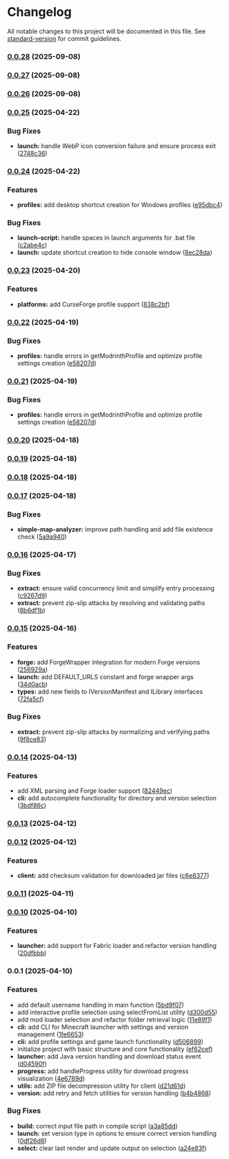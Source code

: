 # Changelog

All notable changes to this project will be documented in this file. See [standard-version](https://github.com/conventional-changelog/standard-version) for commit guidelines.

### [0.0.28](https://github.com/holmhub/create-mcprofile/compare/v0.0.27...v0.0.28) (2025-09-08)

### [0.0.27](https://github.com/holmhub/create-mcprofile/compare/v0.0.25...v0.0.27) (2025-09-08)

### [0.0.26](https://github.com/holmhub/create-mcprofile/compare/v0.0.25...v0.0.26) (2025-09-08)

### [0.0.25](https://github.com/holmhub/create-mcprofile/compare/v0.0.24...v0.0.25) (2025-04-22)


### Bug Fixes

* **launch:** handle WebP icon conversion failure and ensure process exit ([2748c36](https://github.com/holmhub/create-mcprofile/commit/2748c3651eeb3b3d82579b34475231ceaabdc57c))

### [0.0.24](https://github.com/holmhub/create-mcprofile/compare/v0.0.23...v0.0.24) (2025-04-22)


### Features

* **profiles:** add desktop shortcut creation for Windows profiles ([e95dbc4](https://github.com/holmhub/create-mcprofile/commit/e95dbc44d1eb2a3eb58e136efc2660afc6b7f602))


### Bug Fixes

* **launch-script:** handle spaces in launch arguments for .bat file ([c2abe4c](https://github.com/holmhub/create-mcprofile/commit/c2abe4cdddae1a07ccf716fbb4a480fddf264740))
* **launch:** update shortcut creation to hide console window ([8ec28da](https://github.com/holmhub/create-mcprofile/commit/8ec28da86c47d953757de22c9a4970a9245652f5))

### [0.0.23](https://github.com/holmhub/create-mcprofile/compare/v0.0.22...v0.0.23) (2025-04-20)


### Features

* **platforms:** add CurseForge profile support ([838c2bf](https://github.com/holmhub/create-mcprofile/commit/838c2bffb01a17783709a679216f0cab5577bd5c))

### [0.0.22](https://github.com/holmhub/create-mcprofile/compare/v0.0.20...v0.0.22) (2025-04-19)


### Bug Fixes

* **profiles:** handle errors in getModrinthProfile and optimize profile settings creation ([e58207d](https://github.com/holmhub/create-mcprofile/commit/e58207d27683cf7387da4bdb408d01af3dea8a0b))

### [0.0.21](https://github.com/holmhub/create-mcprofile/compare/v0.0.20...v0.0.21) (2025-04-19)


### Bug Fixes

* **profiles:** handle errors in getModrinthProfile and optimize profile settings creation ([e58207d](https://github.com/holmhub/create-mcprofile/commit/e58207d27683cf7387da4bdb408d01af3dea8a0b))

### [0.0.20](https://github.com/holmhub/create-mcprofile/compare/v0.0.19...v0.0.20) (2025-04-18)

### [0.0.19](https://github.com/holmhub/create-mcprofile/compare/v0.0.18...v0.0.19) (2025-04-18)

### [0.0.18](https://github.com/holmhub/create-mcprofile/compare/v0.0.17...v0.0.18) (2025-04-18)

### [0.0.17](https://github.com/holmhub/create-mcprofile/compare/v0.0.16...v0.0.17) (2025-04-18)


### Bug Fixes

* **simple-map-analyzer:** improve path handling and add file existence check ([5a9a940](https://github.com/holmhub/create-mcprofile/commit/5a9a940c9f98a91123f6768b0a97fbaac1196c22))

### [0.0.16](https://github.com/holmityd/create-mcprofile/compare/v0.0.15...v0.0.16) (2025-04-17)


### Bug Fixes

* **extract:** ensure valid concurrency limit and simplify entry processing ([c9267d9](https://github.com/holmityd/create-mcprofile/commit/c9267d9cc8825c027790fe0120105121b8986116))
* **extract:** prevent zip-slip attacks by resolving and validating paths ([8b6df1b](https://github.com/holmityd/create-mcprofile/commit/8b6df1b49e86bf70974388d7108c926939d96cd5))

### [0.0.15](https://github.com/holmityd/create-mcprofile/compare/v0.0.14...v0.0.15) (2025-04-16)


### Features

* **forge:** add ForgeWrapper integration for modern Forge versions ([256929a](https://github.com/holmityd/create-mcprofile/commit/256929abe8cac9ae1e1cdc13a8a2c91bace9f7d6))
* **launch:** add DEFAULT_URLS constant and forge wrapper args ([34d0acb](https://github.com/holmityd/create-mcprofile/commit/34d0acb578c09845598a5ed5368ec5b6dbb29438))
* **types:** add new fields to IVersionManifest and ILibrary interfaces ([72fa5cf](https://github.com/holmityd/create-mcprofile/commit/72fa5cf7645ec97e57d20880ea0725161b7a430c))


### Bug Fixes

* **extract:** prevent zip-slip attacks by normalizing and verifying paths ([9f8ce83](https://github.com/holmityd/create-mcprofile/commit/9f8ce83086a92633c2b1a408349a433303a0338c))

### [0.0.14](https://github.com/holmityd/create-mcprofile/compare/v0.0.13...v0.0.14) (2025-04-13)


### Features

* add XML parsing and Forge loader support ([82449ec](https://github.com/holmityd/create-mcprofile/commit/82449ec2fce7201085fb2a199d52c29b576b5276))
* **cli:** add autocomplete functionality for directory and version selection ([3bdf86c](https://github.com/holmityd/create-mcprofile/commit/3bdf86c5cef791a24b28dc0e75bac345d2892256))

### [0.0.13](https://github.com/holmityd/create-mcprofile/compare/v0.0.12...v0.0.13) (2025-04-12)

### [0.0.12](https://github.com/holmityd/create-mcprofile/compare/v0.0.11...v0.0.12) (2025-04-12)


### Features

* **client:** add checksum validation for downloaded jar files ([c6e8377](https://github.com/holmityd/create-mcprofile/commit/c6e837712554cf1d0a69347fdddf24039d087c7b))

### [0.0.11](https://github.com/holmityd/create-mcprofile/compare/v0.0.10...v0.0.11) (2025-04-11)

### [0.0.10](https://github.com/holmityd/create-mcprofile/compare/v0.0.9...v0.0.10) (2025-04-10)


### Features

* **launcher:** add support for Fabric loader and refactor version handling ([20dfbbb](https://github.com/holmityd/create-mcprofile/commit/20dfbbb13eef678172d1ca8ee7c1a38e9ea428f5))

### 0.0.1 (2025-04-10)

### Features

* add default username handling in main function ([5bd9f07](https://github.com/holmityd/create-mcprofile/commit/5bd9f075a6b2493d329468812be5d1fc518889af))
* add interactive profile selection using selectFromList utility ([d300d55](https://github.com/holmityd/create-mcprofile/commit/d300d55826087ca1bc345830a4ffeed129f1caed))
* add mod loader selection and refactor folder retrieval logic ([11e89f1](https://github.com/holmityd/create-mcprofile/commit/11e89f103bea961e49d511f866544bb62e0cccc8))
* **cli:** add CLI for Minecraft launcher with settings and version management ([1fe6653](https://github.com/holmityd/create-mcprofile/commit/1fe6653dd1f54c3332759a0482d338dfc39d42b3))
* **cli:** add profile settings and game launch functionality ([d506899](https://github.com/holmityd/create-mcprofile/commit/d506899778368bba4196b6f4c2aa1f9d1db134d6))
* initialize project with basic structure and core functionality ([ef62cef](https://github.com/holmityd/create-mcprofile/commit/ef62cef0a483c4fed7615ddd93c7734c5e57e2b1))
* **launcher:** add Java version handling and download status event ([d04590f](https://github.com/holmityd/create-mcprofile/commit/d04590f73d2b35585977f7e6401d25da98d4f1cd))
* **progress:** add handleProgress utility for download progress visualization ([4e6789d](https://github.com/holmityd/create-mcprofile/commit/4e6789dd17083ea82509bc51713038281d604505))
* **utils:** add ZIP file decompression utility for client ([d21d61d](https://github.com/holmityd/create-mcprofile/commit/d21d61d1d53f0fe68a9d46437d59887c1bb84c66))
* **version:** add retry and fetch utilities for version handling ([b4b4868](https://github.com/holmityd/create-mcprofile/commit/b4b486838fac9fd23501bc4dd34364ecbc8d2b58))


### Bug Fixes

* **build:** correct input file path in compile script ([a3a85dd](https://github.com/holmityd/create-mcprofile/commit/a3a85dd3c15842a18b414e059ec1e4af6fdcb644))
* **launch:** set version type in options to ensure correct version handling ([0df26d8](https://github.com/holmityd/create-mcprofile/commit/0df26d8ea1298cb41a639fb906641b0604f2c1fc))
* **select:** clear last render and update output on selection ([a24e83f](https://github.com/holmityd/create-mcprofile/commit/a24e83ff37d2b7f998a2e838da2a59b5fe3dfed1))
